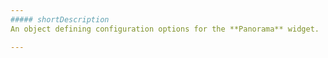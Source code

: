 ```yaml
---
##### shortDescription
An object defining configuration options for the **Panorama** widget.

---
```

